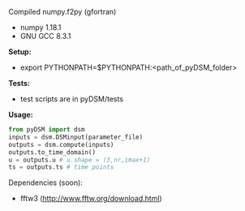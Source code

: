 Compiled numpy.f2py (gfortran)
- numpy 1.18.1
- GNU GCC 8.3.1

**Setup:**
- export PYTHONPATH=$PYTHONPATH:<path_of_pyDSM_folder>

**Tests:**
- test scripts are in pyDSM/tests

**Usage:**
```python
from pyDSM import dsm
inputs = dsm.DSMinput(parameter_file)
outputs = dsm.compute(inputs)
outputs.to_time_domain()
u = outputs.u # u.shape = (3,nr,imax+1)
ts = outputs.ts # time points
```

Dependencies (soon):
- fftw3 (http://www.fftw.org/download.html)
